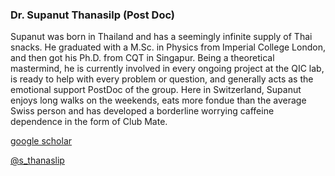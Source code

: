 ### Dr. Supanut Thanasilp (Post Doc)

Supanut was born in Thailand and has a seemingly infinite supply of Thai snacks. He graduated with a M.Sc. in Physics from Imperial College London, and then got his Ph.D. from CQT in Singapur. Being a theoretical mastermind, he is currently involved in every ongoing project at the QIC lab, is ready to help with every problem or question, and generally acts as the emotional support PostDoc of the group. Here in Switzerland, Supanut enjoys long walks on the weekends, eats more fondue than the average Swiss person and has developed a borderline worrying caffeine dependence in the form of Club Mate.

[google scholar](https://scholar.google.com/citations?user=r5_kjS0AAAAJ&hl=en)

[@s_thanaslip]()